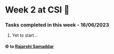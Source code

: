 # Week 2 at CSI 🚀

### Tasks completed in this week - 16/06/2023

1. Yet to start...

#### © to [Rajarshi Samaddar](https://www.linkedin.com/in/rajarshisamaddar/)
